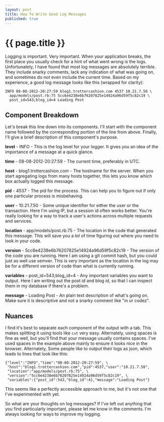 ```yaml
---
layout: post
title: How To Write Good Log Messages
published: true
---
```


# {{ page.title }}

Logging is important. Very important. When your application breaks, the first
place you usually check for a hint of what went wrong is the logs.
Unfortunately, I have found that most log messages are absolutely terrible.
They include snarky comments, lack any indication of what was going on, and
sometimes do not even include the current time. Based on my experience, a good
log message looks like this (wrapped for clarity):

    INFO 08-08-2012-20:27:59 blog1.trottercashion.com 4537 10.21.7.50 \
      app/models/post.rb:75 5cc6e4238e6b76207825e14924a96d59f5c82c19 \
      post_id=543;blog_id=4 Loading Post

## Component Breakdown

Let's break this line down into its components. I'll start with the component
name followed by the corresponding portion of the line from above. Finally,
I'll give a brief description of this component's purpose.

**level** - INFO - This is the log level for your logger. It gives you an idea
of the importance of a message at a quick glance.

**time** - 08-08-2012-20:27:59 - The current time, preferably in UTC.

**host** - blog1.trottercashion.com - The hostname for the server. When you
start agregating logs from many hosts together, this lets you know which box
actually logged this message.

**pid** - 4537 - The pid for the process. This can help you to figure out if
only one particular process is misbehaving.

**user** - 10.21.7.50 - Some unique identifier for either the user or the
transaction. Here I'm using IP, but a session id often works better. You're
really looking for a way to track a user's actions across multiple requests
and services.

**location** - app/models/post.rb:75 - The location in the code that generated
this message. This will save you a _lot_ of time figuring out where you need
to look in your code.

**version** - 5cc6e4238e6b76207825e14924a96d59f5c82c19 - The version of the
code you are running. Here I am using a git commit hash, but you could just as
well use semver. This is _very_ important as the location in the log may be for
a different version of code than what is currently running.

**variables** - post_id=543;blog_id=4 - Any important variables you want to
output. Here I am writing out the post id and blog id, so that I can inspect
them in my database if there's a problem.

**message** - Loading Post - An plain text description of what's going on. Make
sure it is descriptive and not a snarky comment like "in ur codez".

## Nuances

I find it's best to separate each component of the output with a tab. This
makes splitting it using tools like `cut` very easy. Alternately, using spaces
is fine as well, but you'll find that your message usually contains spaces.
I've used spaces in the example above mainly to ensure it looks nice in the
browser. Alternately, Some people like to output their logs as json, which
leads to lines that look like this:

    {"level":"INFO","time":"08-08-2012-20:27:59", \
     "host":"blog1.trottercashion.com","pid":4537,"user":"10.21.7.50",
     "location":"app/models/post.rb:75", \
     "version":"5cc6e4238e6b76207825e14924a96d59f5c82c19", \
     "variables":{"post_id":543,"blog_id":4},"message":"Loading Post"}

This seems like a perfectly accessible approach to me, but it's not one that
I've experimented with yet.

So what are your thoughts on log messages? If I've left out anything that you
find particularly important, please let me know in the comments. I'm always
looking for ways to improve my logging.
